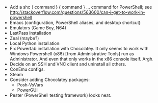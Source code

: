 * Add a shc { command } { command } ... command for PowerShell; see http://stackoverflow.com/questions/563600/can-i-get-to-work-in-powershell
* Emacs (configuration, PowerShell aliases, and desktop shortcut)
* Emulators (Game Boy, N64)
* LastPass installation
* Zeal (maybe?)
* Local Python installation
* Fix Powertab installation with Chocolatey. It only seems to work with Windows Powershell (x86) [from Administrative Tools] run as Administrator. And even that only works in the x86 console itself. Argh.
* Decide on an SSH and VNC client and uninstall all others.
* ConEmu configs.
* Steam
* Consider adding Chocolatey packages:
    * Posh-VsVars
    * PowerGUI
* Pester (PowerShell testing framework) looks neat.
